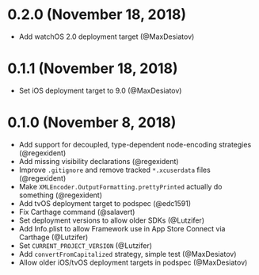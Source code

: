#  0.2.0 (November 18, 2018)

* Add watchOS 2.0 deployment target (@MaxDesiatov)

#  0.1.1 (November 18, 2018)

* Set iOS deployment target to 9.0 (@MaxDesiatov)

#  0.1.0 (November 8, 2018)

* Add support for decoupled, type-dependent node-encoding strategies (@regexident)
* Add missing visibility declarations (@regexident)
* Improve `.gitignore` and remove tracked `*.xcuserdata` files (@regexident)
* Make `XMLEncoder.OutputFormatting.prettyPrinted` actually do something (@regexident)
* Add tvOS deployment target to podspec (@edc1591)
* Fix Carthage command (@salavert)
* Set deployment versions to allow older SDKs (@Lutzifer)
* Add Info.plist to allow Framework use in App Store Connect via Carthage (@Lutzifer)
* Set `CURRENT_PROJECT_VERSION`  (@Lutzifer)
* Add `convertFromCapitalized` strategy, simple test (@MaxDesiatov)
* Allow older iOS/tvOS deployment targets in podspec (@MaxDesiatov) 
